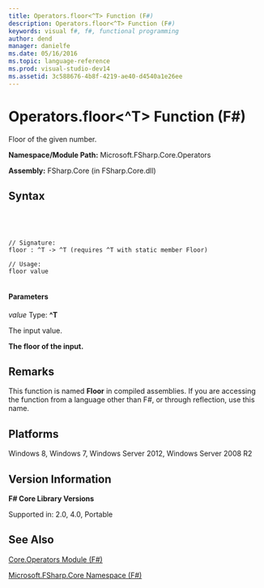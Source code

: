 ```yaml
---
title: Operators.floor<^T> Function (F#)
description: Operators.floor<^T> Function (F#)
keywords: visual f#, f#, functional programming
author: dend
manager: danielfe
ms.date: 05/16/2016
ms.topic: language-reference
ms.prod: visual-studio-dev14
ms.assetid: 3c588676-4b8f-4219-ae40-d4540a1e26ee 
---
```


# Operators.floor<^T> Function (F#)

Floor of the given number.

**Namespace/Module Path:** Microsoft.FSharp.Core.Operators

**Assembly:** FSharp.Core (in FSharp.Core.dll)


## Syntax



```




// Signature:
floor : ^T -> ^T (requires ^T with static member Floor)

// Usage:
floor value


```





#### Parameters
*value*
Type: **^T**


The input value.



**The floor of the input.**
## Remarks
This function is named **Floor** in compiled assemblies. If you are accessing the function from a language other than F#, or through reflection, use this name.


## Platforms
Windows 8, Windows 7, Windows Server 2012, Windows Server 2008 R2


## Version Information
**F# Core Library Versions**

Supported in: 2.0, 4.0, Portable




## See Also
[Core.Operators Module &#40;F&#35;&#41;](Core.Operators-Module-%5BFSharp%5D.md)

[Microsoft.FSharp.Core Namespace &#40;F&#35;&#41;](Microsoft.FSharp.Core-Namespace-%5BFSharp%5D.md)

